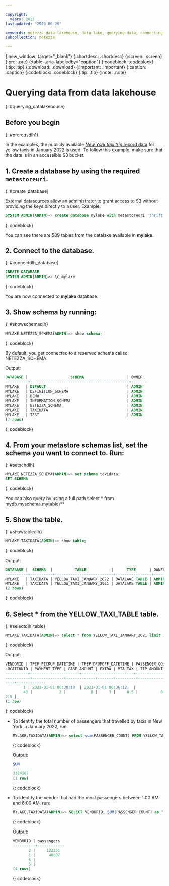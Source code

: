 ```yaml
---

copyright:
  years: 2023
lastupdated: "2023-06-20"

keywords: netezza data lakehouse, data lake, querying data, connecting to a metastore
subcollection: netezza

---
```


{:new_window: target="_blank"}
{:shortdesc: .shortdesc}
{:screen: .screen}
{:pre: .pre}
{:table: .aria-labeledby="caption"}
{:codeblock: .codeblock}
{:tip: .tip}
{:download: .download}
{:important: .important}
{:caption: .caption}
{:codeblock: .codeblock}
{:tip: .tip}
{:note: .note}

# Querying data from data lakehouse
{: #querying_datalakehouse}

## Before you begin
{: #prereqsdlh1}

In the examples, the publicly available [*New York taxi trip* record data](https://www1.nyc.gov/site/tlc/about/tlc-trip-record-data.page) for yellow taxis in January 2022 is used. To follow this example, make sure that the data is in an accessible S3 bucket.

## 1. Create a database by using the required `metastoreuri`.
{: #create_database}

External datasources allow an administrator to grant access to S3 without providing the keys directly to a user.
Example:

```sql
SYSTEM.ADMIN(ADMIN)=> create database mylake with metastoreuri 'thrift://mymetastoreserverhostname:9083' catalogtype 'hive' on awss3 using ( ACCESSKEYID 'xxxx' SECRETACCESSKEY 'xxxx' BUCKET 'concerto-bnr-test' REGION 'us-east-1');
```
{: codeblock}

You can see there are 589 tables from the datalake available in **mylake**.

## 2. Connect to the database.
{: #connectdlh_database}

```sql
CREATE DATABASE
SYSTEM.ADMIN(ADMIN)=> \c mylake
```
{: codeblock}

You are now connected to **mylake** database.

## 3. Show schema by running:
{: #showschemadlh}

```sql
MYLAKE.NETEZZA_SCHEMA(ADMIN)=> show schema;
```
{: codeblock}

By default, you get connected to a reserved schema called NETEZZA_SCHEMA.

Output:

```sql
DATABASE |                   SCHEMA                   | OWNER
----------+--------------------------------------------+-------
MYLAKE   | DEFAULT                                    | ADMIN
MYLAKE   | DEFINITION_SCHEMA                          | ADMIN
MYLAKE   | DEMO                                       | ADMIN
MYLAKE   | INFORMATION_SCHEMA                         | ADMIN
MYLAKE   | NETEZZA_SCHEMA                             | ADMIN
MYLAKE   | TAXIDATA                                   | ADMIN
MYLAKE   | TEST                                       | ADMIN
(7 rows)
```
{: codeblock}

## 4. From your metastore schemas list, set the schema you want to connect to. Run:
{: #setschdlh}

```sql
MYLAKE.NETEZZA_SCHEMA(ADMIN)=> set schema taxidata;
SET SCHEMA
```
{: codeblock}

You can also query by using a full path select * from mydb.myschema.mytable)**

## 5. Show the table.
{: #showtabledlh}

```sql
MYLAKE.TAXIDATA(ADMIN)=> show table;
```
{: codeblock}

Output:

```sql
DATABASE |  SCHEMA  |          TABLE           |      TYPE      | OWNER
----------+----------+--------------------------+----------------+-------
MYLAKE   | TAXIDATA | YELLOW_TAXI_JANUARY_2022 | DATALAKE TABLE | ADMIN
MYLAKE   | TAXIDATA | YELLOW_TAXI_JANUARY_2021 | DATALAKE TABLE | ADMIN
(2 rows)
```
{: codeblock}

## 6. Select * from the YELLOW_TAXI_TABLE table.
{: #selectdlh_table}

```sql
MYLAKE.TAXIDATA(ADMIN)=> select * from YELLOW_TAXI_JANUARY_2021 limit 1;
```
{: codeblock}

Output:

```sql
VENDORID | TPEP_PICKUP_DATETIME | TPEP_DROPOFF_DATETIME | PASSENGER_COUNT | TRIP_DISTANCE | RATECODEID | STORE_AND_FWD_FLAG | PULOCATIONID | DO
LOCATIONID | PAYMENT_TYPE | FARE_AMOUNT | EXTRA | MTA_TAX | TIP_AMOUNT | TOLLS_AMOUNT | IMPROVEMENT_SURCHARGE | TOTAL_AMOUNT | CONGESTION_SURCHARGE |AIRPORT_FEE
----------+----------------------+-----------------------+-----------------+---------------+------------+--------------------+--------------+---
-----------+--------------+-------------+-------+---------+------------+--------------+-----------------------+--------------+------------------
----+-------------
        1 | 2021-01-01 00:30:10  | 2021-01-01 00:36:12   |               1 |           2.1 |          1 | N                  |          142 |   
        43 |            2 |           8 |     3 |     0.5 |          0 |            0 |                   0.3 |         11.8 |                  
2.5 |            
(1 row)
```
{: codeblock}

- To identify the total number of passengers that travelled by taxis in New York in January 2022, run:

   ```sql
   MYLAKE.TAXIDATA(ADMIN)=> select sum(PASSENGER_COUNT) FROM YELLOW_TAXI_JANUARY_2022;
   ```
   {: codeblock}

   Output:

   ```sql
   SUM   
   ---------
   3324167
   (1 row)
   ```
   {: codeblock}

- To identify the vendor that had the most passengers between 1:00 AM and 6:00 AM, run:

   ```sql
   MYLAKE.TAXIDATA(ADMIN)=> SELECT VENDORID, SUM(PASSENGER_COUNT) as "passengers" FROM YELLOW_TAXI_JANUARY_2022 WHERE TPEP_PICKUP_DATETIME::time > '1:00am'AND "TPEP_PICKUP_DATETIME"::time < '6:00am' GROUP BY VENDORID;
   ```
   {: codeblock}

   Output:

   ```sql
   VENDORID | passengers
   ----------+------------
          2 |     122251
          1 |      40807
          6 |           
          5 |           
   (4 rows)
   ```
   {: codeblock}
